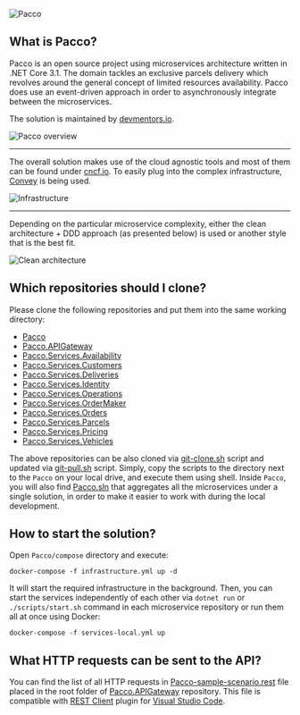 ![Pacco](https://raw.githubusercontent.com/devmentors/Pacco/master/assets/pacco_logo.png)

**What is Pacco?**
----------------

Pacco is an open source project using microservices architecture written in .NET Core 3.1. The domain tackles an exclusive parcels delivery which revolves around the general concept of limited resources availability. Pacco does use an event-driven approach in order to asynchronously integrate between the microservices.

The solution is maintained by [devmentors.io](https://devmentors.io).

![Pacco overview](https://raw.githubusercontent.com/devmentors/Pacco/master/assets/pacco_overview.png)

----------------

The overall solution makes use of the cloud agnostic tools and most of them can be found under [cncf.io](https://cncf.io). To easily plug into the complex infrastructure, [Convey](https://convey-stack.github.io) is being used.

![Infrastructure](https://raw.githubusercontent.com/devmentors/Pacco/master/assets/infrastructure.png)

----------------

Depending on the particular microservice complexity, either the clean architecture + DDD approach (as presented below) is used or another style that is the best fit.

![Clean architecture](https://raw.githubusercontent.com/devmentors/Pacco/master/assets/clean_architecture.png)


**Which repositories should I clone?**
----------------

Please clone the following repositories and put them into the same working directory:

- [Pacco](https://github.com/devmentors/Pacco)
- [Pacco.APIGateway](https://github.com/devmentors/Pacco.APIGateway)
- [Pacco.Services.Availability](https://github.com/devmentors/Pacco.Services.Availability)
- [Pacco.Services.Customers](https://github.com/devmentors/Pacco.Services.Customers)
- [Pacco.Services.Deliveries](https://github.com/devmentors/Pacco.Services.Deliveries)
- [Pacco.Services.Identity](https://github.com/devmentors/Pacco.Services.Identity)
- [Pacco.Services.Operations](https://github.com/devmentors/Pacco.Services.Operations)
- [Pacco.Services.OrderMaker](https://github.com/devmentors/Pacco.Services.OrderMaker)
- [Pacco.Services.Orders](https://github.com/devmentors/Pacco.Services.Orders)
- [Pacco.Services.Parcels](https://github.com/devmentors/Pacco.Services.Parcels)
- [Pacco.Services.Pricing](https://github.com/devmentors/Pacco.Services.Pricing)
- [Pacco.Services.Vehicles](https://github.com/devmentors/Pacco.Services.Vehicles)

The above repositories can be also cloned via [git-clone.sh](https://github.com/devmentors/Pacco/blob/master/scripts/git-clone.sh) script and updated via [git-pull.sh](https://github.com/devmentors/Pacco/blob/master/scripts/git-pull.sh) script. Simply, copy the scripts to the directory next to the `Pacco` on your local drive, and execute them using shell. Inside `Pacco`, you will also find [Pacco.sln](https://github.com/devmentors/Pacco/blob/master/Pacco.sln)  that aggregates all the microservices under a single solution, in order to make it easier to work with during the local development.

**How to start the solution?**
----------------

Open `Pacco/compose` directory and execute:

```
docker-compose -f infrastructure.yml up -d
```

It will start the required infrastructure in the background. Then, you can start the services independently of each other via `dotnet run` or `./scripts/start.sh` command in each microservice repository or run them all at once using Docker:

```
docker-compose -f services-local.yml up
```

**What HTTP requests can be sent to the API?**
----------------

You can find the list of all HTTP requests in [Pacco-sample-scenario.rest](https://github.com/devmentors/Pacco.APIGateway/blob/master/Pacco-sample-scenario.rest) file placed in the root folder of [Pacco.APIGateway](https://github.com/devmentors/Pacco.APIGateway) repository. 
This file is compatible with [REST Client](https://marketplace.visualstudio.com/items?itemName=humao.rest-client) plugin for [Visual Studio Code](https://code.visualstudio.com). 
